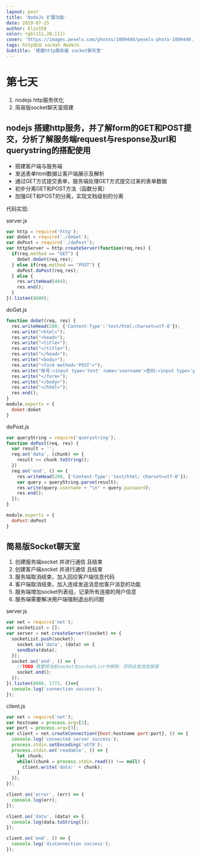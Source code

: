 ```yaml
---
layout: post
title: 'NodeJs 扩展功能'
date: 2019-07-25
author: Elin159
color: rgb(111,20,111)
cover: 'https://images.pexels.com/photos/1089440/pexels-photo-1089440.jpeg?auto=compress&cs=tinysrgb&dpr=3&h=750&w=1260'
tags: http协议 socket NodeJs
Subtitle: '搭建http服务器 socket聊天室'
---
```




# 第七天

1. nodejs http服务优化
2. 简易版socket聊天室搭建



## nodejs 搭建http服务，并了解form的GET和POST提交，分析了解服务端request与response及url和querystring的搭配使用

* 搭建客户端与服务端
* 发送表单html数据让客户端展示及解析
* 通过GET方式提交表单，服务端处理GET方式提交过来的表单数据
* 初步分离GET和POST方法（函数分离）
* 加强GET和POST的分离，实现文档级别的分离

代码实现:

server.js

```javascript
var http = require('http');
var doGet = require('./doGet');
var doPost = require('./doPost');
var httpServer = http.createServer(function(req,res) {
  if(req.method == "GET") {
    doGet.doGet(req,res);
  } else if(req.method == "POST") {
    doPost.doPost(req,res);
  } else {
    res.writeHead(404);
    res.end();
  }
}).listen(8080);
```

doGet.js

```javascript
function doGet(req, res) {
  res.writeHead(200, {'Content-Type':'text/html;charset=utf-8'});
  res.write("<html>");
  res.write("<head>");
  res.write("<title>");
  res.write("</title>");
  res.write("</head>");
  res.write("<body>");
  res.write("<form method='POST'>");
  res.write("账号:<input type='text' name='username'>密码:<input type='password' name='password'><input type='submit' value='提交'>");
  res.write("</form>");
  res.write("</body>");
  res.write("</html>");
  res.end();
}
module.exports = {
  doGet:doGet
}
```

doPost.js

```javascript
var queryString = require('querystring');
function doPost(req, res) {
  var result = '';
  req.on('data', (chunk) => {
    result += chunk.toString();
  })
  req.on('end', () => {
    res.writeHead(200, {'Content-Type':'text/html; charset=utf-8'});
    var query = queryString.parse(result);
    res.write(query.username + "\n" + query.password);
    res.end();
  });
}

module.exports = {
  doPost:doPost
}
```



## 简易版Socket聊天室

1. 创建服务端socket 并进行通信 且结束
2. 创建客户端socket 并进行通信 且结束
3. 服务端取消结束，加入回应客户端信息代码
4. 客户端取消结束，加入连续发送消息给客户消息的功能
5. 服务端增加socket列表组，记录所有连接的用户信息
6. 服务端需要解决用户端强制退出的问题



server.js

```javascript
var net = require('net');
var socketList = [];
var server = net.createServer((socket) => {
  socketList.push(socket);
	socket.on('data', (data) => {
    sendData(data);
  });
  socket.on('end', () => {
    //TODO 需要把当前socket在socketList中排除，否则会发信息报错
    socket.end();
  });
}).listen(8080, 1773, ()=>{
  console.log('connection success');
});
```



client.js

```javascript
var net = require('net');
var hostname = process.argv[2];
var port = process.argv[3];
var client = net.createConnection({host:hostname port:port}, () => {
  console.log('connected server success');
  process.stdin.setEncoding('utf8');
  process.stdin.on('readable', () => {
    let chunk;
    while((chunk = process.stdin.read()) !== null) {
      client.write('data:' + chunk);
    }
  });
});

client.on('error', (err) => {
  console.log(err);
});

client.on('data', (data) => {
  console.log(data.toString());
});

client.on('end', () => {
  console.log('disConnection success');
});
```

